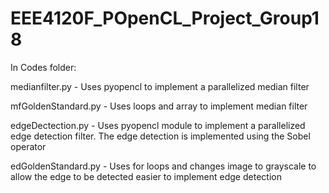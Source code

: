 # EEE4120F_POpenCL_Project_Group18 

In Codes folder: 

medianfilter.py - Uses pyopencl to implement a parallelized median filter 

mfGoldenStandard.py - Uses loops and array to implement median filter 

edgeDectection.py - Uses pyopencl module to implement a parallelized edge detection filter. The edge detection is implemented using the Sobel operator 

edGoldenStandard.py - Uses for loops and changes image to grayscale to allow the edge to be detected easier to implement edge detection
